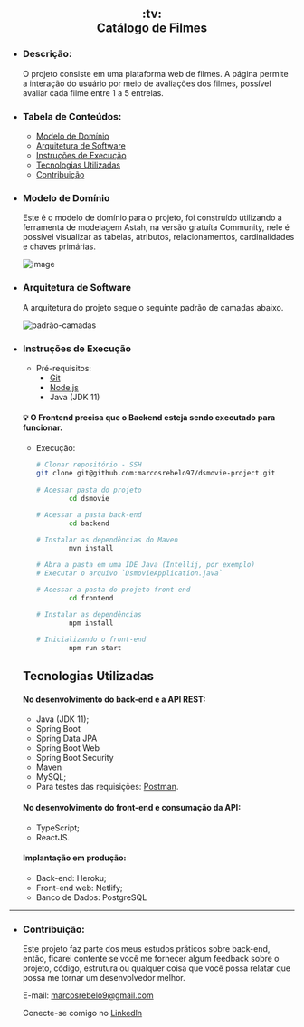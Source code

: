 <h2 align="center">:tv: <br/> Catálogo de Filmes</h2>

  - ### Descrição:
    O projeto consiste em uma plataforma web de filmes. A página permite a interação do usuário por meio de avaliações dos filmes, possível avaliar cada filme entre 1 a 5 entrelas.
  
  - ### Tabela de Conteúdos:
    - [Modelo de Domínio](#modelo-de-domínio)
    - [Arquitetura de Software](#arquitetura-de-software)
    - [Instruções de Execução](#instruções-de-execução)
    - [Tecnologias Utilizadas](#tecnologias-utilizadas)
    - [Contribuição](#contribuição)

  - ### Modelo de Domínio
    Este é o modelo de domínio para o projeto, foi construído utilizando a ferramenta de modelagem Astah, na versão gratuíta Community, nele é possível visualizar as tabelas, atributos, relacionamentos, cardinalidades e chaves primárias.

    ![image](https://github.com/marcosrebelo97/dsmovie-project/assets/37541973/b0917015-1fe8-48dc-910f-e637de7915be)
  
  - ### Arquitetura de Software
    A arquitetura do projeto segue o seguinte padrão de camadas abaixo.

    ![padrão-camadas](https://github.com/marcosrebelo97/dsmovie-project/assets/37541973/de383280-b218-4909-af90-ed97385e6bba)

  - ### Instruções de Execução
    
    - Pré-requisitos:
      - [Git](https://git-scm.com)
      - [Node.js](https://nodejs.org/en/)
      - Java (JDK 11)

    #### 💡 O Frontend precisa que o Backend esteja sendo executado para funcionar.
    
    - Execução:
    
      ``` bash
      # Clonar repositório - SSH
      git clone git@github.com:marcosrebelo97/dsmovie-project.git
              
      # Acessar pasta do projeto
              cd dsmovie
              
      # Acessar a pasta back-end
              cd backend
  
      # Instalar as dependências do Maven
              mvn install

      # Abra a pasta em uma IDE Java (Intellij, por exemplo)
      # Executar o arquivo `DsmovieApplication.java`
          
      # Acessar a pasta do projeto front-end
              cd frontend
      
      # Instalar as dependências
              npm install
      
      # Inicializando o front-end
              npm run start
      ```

    ## Tecnologias Utilizadas
    #### No desenvolvimento do back-end e a API REST:
    - Java (JDK 11);
    - Spring Boot
    - Spring Data JPA
    - Spring Boot Web
    - Spring Boot Security
    - Maven
    - MySQL;
    - Para testes das requisições: [Postman](https://www.postman.com/c).
    #### No desenvolvimento do front-end e consumação da API:
    - TypeScript;
    - ReactJS.
    #### Implantação em produção:
    - Back-end: Heroku;
    - Front-end web: Netlify;
    - Banco de Dados: PostgreSQL  

___

  - ### Contribuição:
    Este projeto faz parte dos meus estudos práticos sobre back-end, então, ficarei contente se você me fornecer algum feedback sobre o projeto, código, estrutura ou qualquer coisa que você possa relatar que possa me tornar um desenvolvedor melhor.

    E-mail: [marcosrebelo9@gmail.com](https://mail.google.com/mail/u/0/#inbox)

    Conecte-se comigo no [Linkedln](https://www.linkedin.com/in/marcos-guerreiro-rebelo/)
